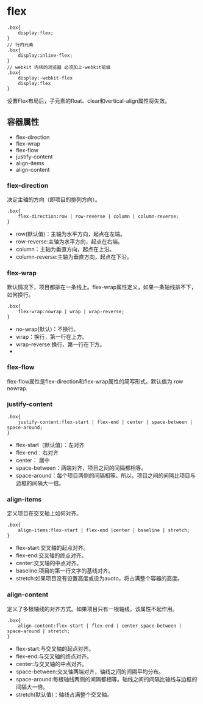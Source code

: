 # flex #

	.box{
		display:flex;
	}
	// 行内元素
	.box{
		display:inline-flex;
	}
	// webkit 内核的浏览器 必须加上-webkit前缀
	.box{
		display:-webkit-flex
		display:flex
	}

设置Flex布局后，子元素的float、clear和vertical-align属性将失效。

	
## 容器属性 ##
- flex-direction
- flex-wrap
- flex-flow
- justify-content
- align-items
- align-content

### flex-direction ###
决定主轴的方向（即项目的排列方向）。

	.box{
		flex-direction:row | row-reverse | column | column-reverse;
	}

- row(默认值)：主轴为水平方向，起点在左端。
- row-reverse:主轴为水平方向，起点在右端。
- column：主轴为垂直方向，起点在上沿。
- column-reverse:主轴为垂直方向，起点在下沿。
### flex-wrap ###
默认情况下，项目都排在一条线上。flex-wrap属性定义，如果一条轴线排不下，如何换行。

	.box{
		flex-wrap:nowrap | wrap | wrap-reverse;
	}

- no-wrap(默认)：不换行。
- wrap：换行，第一行在上方。
- wrap-reverse:换行，第一行在下方。
- 
### flex-flow ###
flex-flow属性是flex-direction和flex-wrap属性的简写形式。默认值为 row nowrap.
### justify-content ###

	.box{
		justify-content:flex-start | flex-end | center | space-between | space-around;
	}

- flex-start（默认值）：左对齐
- flex-end：右对齐
- center： 居中
- space-between：两端对齐，项目之间的间隔都相等。
- space-around：每个项目两侧的间隔相等。所以，项目之间的间隔比项目与边框的间隔大一倍。

### align-items ###
定义项目在交叉轴上如何对齐。
	
	.box{
		align-items:flex-start | flex-end |center | baseline | stretch;
	}
- flex-start:交叉轴的起点对齐。
- flex-end:交叉轴的终点对齐。
- center:交叉轴的中点对齐。
- baseline:项目的第一行文字的基线对齐。
- stretch:如果项目没有设置高度或设为auoto，将占满整个容器的高度。

### align-content ###
定义了多根轴线的对齐方式。如果项目只有一根轴线，该属性不起作用。
	
	.box{
		align-content:flex-start | flex-end | center space-between | space-around | stretch;
	}

- flex-start:与交叉轴的起点对齐。
- flex-end:与交叉轴的终点对齐。
- center:与交叉轴的中点对齐。
- space-between:交叉轴两端对齐，轴线之间的间隔平均分布。
- space-around:每根轴线两侧的间隔都相等。轴线之间的间隔比轴线与边框的间隔大一倍。
- stretch(默认值)：轴线占满整个交叉轴。